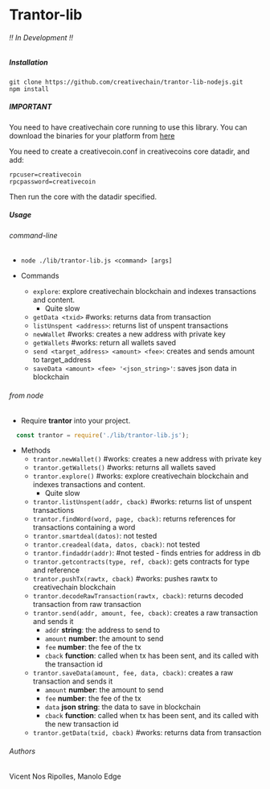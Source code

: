 # Trantor-lib
###### !! In Development !!

##### Installation

```
git clone https://github.com/creativechain/trantor-lib-nodejs.git
npm install
```


##### IMPORTANT
You need to have creativechain core running to use this library.
You can download the binaries for your platform from [here](https://binaries.creativechain.net/)

You need to create a creativecoin.conf in creativecoins core datadir, and add:
```
rpcuser=creativecoin
rpcpassword=creativecoin
```
Then run the core with the datadir specified.


##### Usage
###### command-line
  * `node ./lib/trantor-lib.js <command> [args]`

  * Commands
    * `explore`: explore creativechain blockchain and indexes transactions and content.
       - Quite slow
    * `getData <txid>` #works: returns data from transaction
    * `listUnspent <address>`: returns list of unspent transactions
    * `newWallet` #works: creates a new address with private key
    * `getWallets` #works: return all wallets saved
    * `send <target_address> <amount> <fee>`: creates and sends amount to target_address
    * `saveData <amount> <fee> '<json_string>'`: saves json data in blockchain


###### from node
  * Require **trantor** into your project.
  ```js
    const trantor = require('./lib/trantor-lib.js');
  ```
  * Methods
      * `trantor.newWallet()` #works: creates a new address with private key
      * `trantor.getWallets()` #works: returns all wallets saved
      * `trantor.explore()` #works: explore creativechain blockchain and indexes transactions and content.
          -  Quite slow
      * `trantor.listUnspent(addr, cback)` #works: returns list of unspent transactions
      * `trantor.findWord(word, page, cback)`: returns references for transactions containing a word
      * `trantor.smartdeal(datos)`: not tested
      * `trantor.creadeal(data, datos, cback)`: not tested
      * `trantor.findaddr(addr)`: #not tested -  finds entries for address in db
      * `trantor.getcontracts(type, ref, cback)`: gets contracts for type and reference
      <!-- * `trantor.findOp(find, cback)`: not tested -->
      * `trantor.pushTx(rawtx, cback)` #works: pushes rawtx to creativechain blockchain
      * `trantor.decodeRawTransaction(rawtx, cback)`: returns decoded transaction from raw transaction
      * `trantor.send(addr, amount, fee, cback)`: creates a raw transaction and sends it
          * `addr` **string**: the address to send to
          * `amount` **number**: the amount to send
          * `fee` **number**: the fee of the tx
          * `cback` **function**: called when tx has been sent, and its called with the transaction id
      * `trantor.saveData(amount, fee, data, cback)`: creates a raw transaction and sends it
          * `amount` **number**: the amount to send
          * `fee` **number**: the fee of the tx
          * `data` **json string**: the data to save in blockchain
          * `cback` **function**: called when tx has been sent, and its called with the new transaction id
      * `trantor.getData(txid, cback)` #works: returns data from transaction



###### Authors
Vicent Nos Ripolles, Manolo Edge
